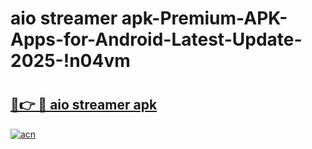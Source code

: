 # aio streamer apk-Premium-APK-Apps-for-Android-Latest-Update-2025-!n04vm

# <h2><a href="https://googleone.com">🔗👉 🔴 aio streamer apk</a></h2>

[![acn](https://github.com/user-attachments/assets/0f9c940e-d8b0-45ae-aac7-cd30a18b3e1c)](https://googleone.com)


